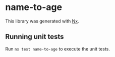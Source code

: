 # name-to-age

This library was generated with [Nx](https://nx.dev).

## Running unit tests

Run `nx test name-to-age` to execute the unit tests.
